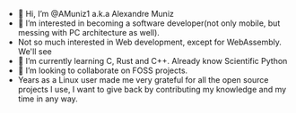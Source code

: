 - 👋 Hi, I’m @AMuniz1 a.k.a Alexandre Muniz
- 👀 I’m interested in becoming a software developer(not only mobile, but messing with PC architecture as well). 
- Not so much interested in Web development, except for WebAssembly. We'll see
- 🌱 I’m currently learning C, Rust and C++. Already know Scientific Python 
- 💞️ I’m looking to collaborate on FOSS projects. 
-   Years as a Linux user made me very grateful for all the open source projects I use, I want to give back by contributing my knowledge and my time in any way.

<!---
AMuniz1/AMuniz1 is a ✨ special ✨ repository because its `README.md` (this file) appears on your GitHub profile.
You can click the Preview link to take a look at your changes.
--->
